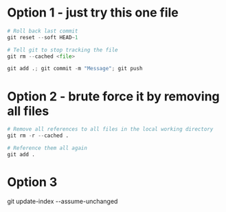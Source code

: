 # Option 1 - just try this one file
```python
# Roll back last commit
git reset --soft HEAD~1

# Tell git to stop tracking the file
git rm --cached <file>

git add .; git commit -m "Message"; git push
```

# Option 2 - brute force it by removing all files
```python 
# Remove all references to all files in the local working directory
git rm -r --cached . 

# Reference them all again
git add .
```

# Option 3 
git update-index --assume-unchanged <file>
